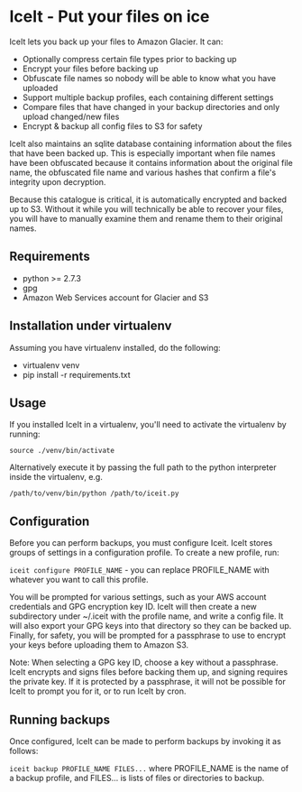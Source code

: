 IceIt - Put your files on ice
=============================
IceIt lets you back up your files to Amazon Glacier. It can:

  * Optionally compress certain file types prior to backing up
  * Encrypt your files before backing up
  * Obfuscate file names so nobody will be able to know what you have uploaded
  * Support multiple backup profiles, each containing different settings
  * Compare files that have changed in your backup directories and only upload changed/new files
  * Encrypt & backup all config files to S3 for safety

IceIt also maintains an sqlite database containing information about the files that have been backed up. This
is especially important when file names have been obfuscated because it contains information about the original
file name, the obfuscated file name and various hashes that confirm a file's integrity upon decryption.

Because this catalogue is critical, it is automatically encrypted and backed up to S3. Without it while you will
technically be able to recover your files, you will have to manually examine them and rename them to their original
names.

Requirements
------------

  * python >= 2.7.3
  * gpg
  * Amazon Web Services account for Glacier and S3

Installation under virtualenv
-----------------------------
Assuming you have virtualenv installed, do the following:

  * virtualenv venv
  * pip install -r requirements.txt

Usage
-----
If you installed IceIt in a virtualenv, you'll need to activate the virtualenv by running:

`source ./venv/bin/activate`

Alternatively execute it by passing the full path to the python interpreter inside the virtualenv, e.g.

`/path/to/venv/bin/python /path/to/iceit.py`

Configuration
-------------
Before you can perform backups, you must configure Iceit. IceIt stores groups of settings in a configuration profile.
To create a new profile, run:

`iceit configure PROFILE_NAME` - you can replace PROFILE_NAME with whatever you want to call this profile.

You will be prompted for various settings, such as your AWS account credentials and GPG encryption key ID. IceIt
will then create a new subdirectory under ~/.iceit with the profile name, and write a config file. It will also
export your GPG keys into that directory so they can be backed up. Finally, for safety, you will be prompted for
a passphrase to use to encrypt your keys before uploading them to Amazon S3.

Note: When selecting a GPG key ID, choose a key without a passphrase. IceIt encrypts and signs files before backing
them up, and signing requires the private key. If it is protected by a passphrase, it will not be possible for
IceIt to prompt you for it, or to run IceIt by cron.

Running backups
---------------
Once configured, IceIt can be made to perform backups by invoking it as follows:

`iceit backup PROFILE_NAME FILES...` where PROFILE_NAME is the name of a backup profile, and FILES... is lists
of files or directories to backup.